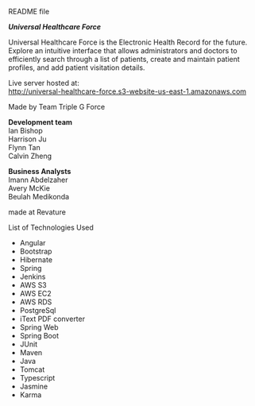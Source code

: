 README file

***Universal Healthcare Force***

Universal Healthcare Force is the Electronic Health Record for the future. Explore an intuitive interface that allows administrators and doctors to efficiently search through a list of patients, create and maintain patient profiles, and add  patient visitation details.

Live server hosted at:  
http://universal-healthcare-force.s3-website-us-east-1.amazonaws.com

Made by Team Triple G Force 

**Development team**  
Ian Bishop  
Harrison Ju  
Flynn Tan  
Calvin Zheng  

**Business Analysts**  
Imann Abdelzaher  
Avery McKie  
Beulah Medikonda  

made at Revature

List of Technologies Used
- Angular
- Bootstrap
- Hibernate
- Spring
- Jenkins
- AWS S3
- AWS EC2
- AWS RDS
- PostgreSql
- iText PDF converter
- Spring Web
- Spring Boot
- JUnit
- Maven
- Java
- Tomcat
- Typescript
- Jasmine
- Karma
